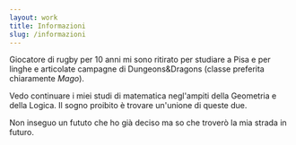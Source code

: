 ```yaml
---
layout: work
title: Informazioni
slug: /informazioni
---
```


<p> 
Giocatore di rugby per 10 anni mi sono ritirato per studiare a Pisa e per linghe e articolate campagne di Dungeons&Dragons (classe preferita chiaramente <em> Mago</em>).
</p>
<p>
Vedo continuare i miei studi di matematica negl'ampiti della Geometria e della Logica. Il sogno proibito è trovare un'unione di queste due.
</p>
<p>
Non inseguo un fututo che ho già deciso ma so che troverò la mia strada in futuro.
</p>